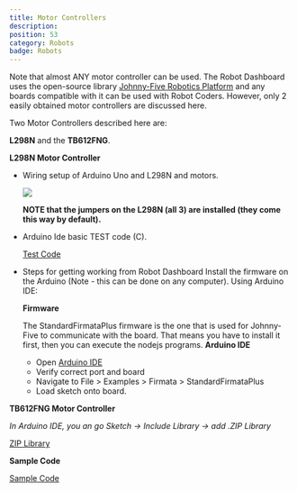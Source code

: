 ```yaml
---
title: Motor Controllers
description: 
position: 53
category: Robots
badge: Robots
---
```


<alert type="info">
    Note that almost ANY motor controller can be used. The Robot Dashboard uses the open-source library <a href="http://johnny-five.io/">Johnny-Five Robotics Platform</a> and any boards compatible with it can be used with Robot Coders. However, only 2 easily obtained motor controllers are discussed here.
</alert>

Two Motor Controllers described here are:

**L298N** and the **TB612FNG**.

**L298N Motor Controller**

- Wiring setup of Arduino Uno and L298N and motors.
    
    ![](/images/power_3_ZxyMAfYTPQ.png)
    
    **NOTE that the jumpers on the L298N (all 3) are installed (they come this way by default).**
    
- Arduino Ide basic TEST code (C).
    
    [Test Code](https://s3-us-west-2.amazonaws.com/secure.notion-static.com/15e52832-b0f0-4b46-8419-ee35f5dc2437/code_without_speed_control.ino)
    
- Steps for getting working from Robot Dashboard
    Install the firmware on the Arduino (Note - this can be done on any computer). Using Arduino IDE:
            
    **Firmware**
    
    The StandardFirmataPlus firmware is the one that is used for Johnny-Five to communicate with the board. That means you have to install it first, then you can execute the nodejs programs. **Arduino IDE**
    
    - Open [Arduino IDE](http://arduino.cc/en/main/software)
    - Verify correct port and board
    - Navigate to File > Examples > Firmata > StandardFirmataPlus
    - Load sketch onto board.

**TB612FNG Motor Controller**

*In Arduino IDE, you an go Sketch → Include Library → add .ZIP Library*

[ZIP Library](https://s3-us-west-2.amazonaws.com/secure.notion-static.com/bb3bd3c9-100d-4b6f-b89e-4618e44e2483/SparkFun_TB6612FNG_Arduino_Library-master.zip)

**Sample Code**

[Sample Code](https://s3-us-west-2.amazonaws.com/secure.notion-static.com/b7a99c77-64fa-47ad-8a2c-1da1c3ff713f/MotorTestRun.ino)